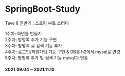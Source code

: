 # SpringBoot-Study
Tave 8 전반기 : 스프링 부트 스터디

1주차: 화면틀 만들기<br/>
2주차: 방명록 추가 기능 구현<br/>
3주차: 방명록 글 검색 기능 추가<br/>
4주차: 로그인/회원가입 기능 구현 & DB를 h2에서 mysql로 변경<br/>
5주차: 방명록 추가 및 검색 기능 mysql과 연동

#### 2021.09.04 ~ 2021.11.10
